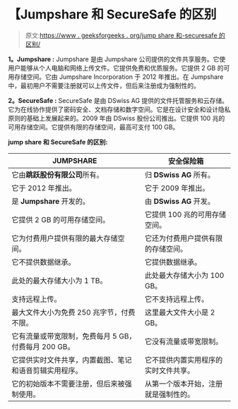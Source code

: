 # 【Jumpshare 和 SecureSafe 的区别

> 原文:[https://www . geeksforgeeks . org/jump share 和-securesafe 的区别/](https://www.geeksforgeeks.org/difference-between-jumpshare-and-securesafe/)

**1。Jumpshare :**
Jumpshare 是由 Jumpshare 公司提供的文件共享服务。它使用户能够从个人电脑和网络上传文件。它提供免费和优质服务。它提供 2 GB 的可用存储空间。它由 Jumpshare Incorporation 于 2012 年推出。在 Jumpshare 中，最初用户不需要注册就可以上传文件，但后来注册成为强制性的。

**2。SecureSafe :**
SecureSafe 是由 DSwiss AG 提供的文件托管服务和云存储。它为在线协作提供了密码安全、文档存储和数字空间。它是在设计安全和设计隐私原则的基础上发展起来的。2009 年由 DSwiss 股份公司推出。它提供 100 兆的可用存储空间。它提供有限的存储空间，最高可支付 100 GB。

**jump share 和 SecureSafe 的区别:**

<center>

| JUMPSHARE | 安全保险箱 |
| --- | --- |
| 它由**跳跃股份有限公司**所有。 | 归 **DSwiss AG** 所有。 |
| 它于 2012 年推出。 | 它于 2009 年推出。 |
| 是 **Jumpshare** 开发的。 | 由 **DSwiss AG** 开发。 |
| 它提供 2 GB 的可用存储空间。 | 它提供 100 兆的可用存储空间。 |
| 它为付费用户提供有限的最大存储空间。 | 它还为付费用户提供有限的存储空间。 |
| 它不提供数据继承。 | 它提供数据继承。 |
| 此处的最大存储大小为 1 TB。 | 此处最大存储大小为 100 GB。 |
| 支持远程上传。 | 它不支持远程上传。 |
| 最大文件大小为免费 250 兆字节，付费不限。 | 这里最大文件大小是 2 GB。 |
| 它有流量或带宽限制，免费每月 5 GB，付费每月 200 GB。 | 它没有流量或带宽限制。 |
| 它提供实时文件共享，内置截图、笔记和语音剪辑实用程序。 | 它不提供内置实用程序的实时文件共享。 |
| 它的初始版本不需要注册，但后来被强制使用。 | 从第一个版本开始，注册就是强制性的。 |

</center>